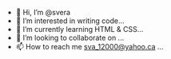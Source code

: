 - 👋 Hi, I’m @svera
- 👀 I’m interested in writing code...
- 🌱 I’m currently learning HTML & CSS...
- 💞️ I’m looking to collaborate on ...
- 📫 How to reach me sva_12000@yahoo.ca ...

<!---
sva12000/sva12000 is a ✨ special ✨ repository because its `README.md` (this file) appears on your GitHub profile.
You can click the Preview link to take a look at your changes.
--->
